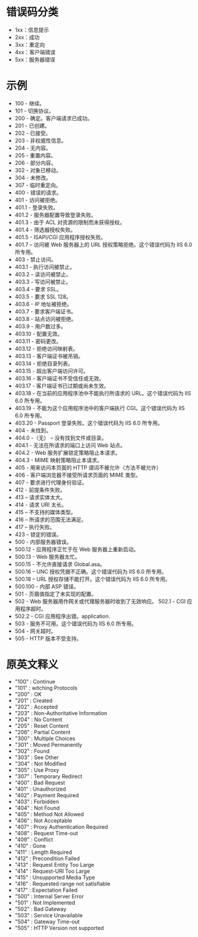 # 错误码分类

+ 1xx：信息提示
+ 2xx：成功
+ 3xx：重定向
+ 4xx：客户端错误
+ 5xx：服务器错误


# 示例

+ 100 - 继续。
+ 101 - 切换协议。
+ 200 - 确定。客户端请求已成功。
+ 201 - 已创建。
+ 202 - 已接受。
+ 203 - 非权威性信息。
+ 204 - 无内容。
+ 205 - 重置内容。
+ 206 - 部分内容。
+ 302 - 对象已移动。
+ 304 - 未修改。
+ 307 - 临时重定向。
+ 400 - 错误的请求。
+ 401 - 访问被拒绝。
+ 401.1 - 登录失败。
+ 401.2 - 服务器配置导致登录失败。
+ 401.3 - 由于 ACL 对资源的限制而未获得授权。
+ 401.4 - 筛选器授权失败。
+ 401.5 - ISAPI/CGI 应用程序授权失败。
+ 401.7 – 访问被 Web 服务器上的 URL 授权策略拒绝。这个错误代码为 IIS 6.0 所专用。
+ 403 - 禁止访问。
+ 403.1 - 执行访问被禁止。
+ 403.2 - 读访问被禁止。
+ 403.3 - 写访问被禁止。
+ 403.4 - 要求 SSL。
+ 403.5 - 要求 SSL 128。
+ 403.6 - IP 地址被拒绝。
+ 403.7 - 要求客户端证书。
+ 403.8 - 站点访问被拒绝。
+ 403.9 - 用户数过多。
+ 403.10 - 配置无效。
+ 403.11 - 密码更改。
+ 403.12 - 拒绝访问映射表。
+ 403.13 - 客户端证书被吊销。
+ 403.14 - 拒绝目录列表。
+ 403.15 - 超出客户端访问许可。
+ 403.16 - 客户端证书不受信任或无效。
+ 403.17 - 客户端证书已过期或尚未生效。
+ 403.18 - 在当前的应用程序池中不能执行所请求的 URL。这个错误代码为 IIS 6.0 所专用。
+ 403.19 - 不能为这个应用程序池中的客户端执行 CGI。这个错误代码为 IIS 6.0 所专用。
+ 403.20 - Passport 登录失败。这个错误代码为 IIS 6.0 所专用。
+ 404 - 未找到。
+ 404.0 -（无） – 没有找到文件或目录。
+ 404.1 - 无法在所请求的端口上访问 Web 站点。
+ 404.2 - Web 服务扩展锁定策略阻止本请求。
+ 404.3 - MIME 映射策略阻止本请求。
+ 405 - 用来访问本页面的 HTTP 谓词不被允许（方法不被允许）
+ 406 - 客户端浏览器不接受所请求页面的 MIME 类型。
+ 407 - 要求进行代理身份验证。
+ 412 - 前提条件失败。
+ 413 – 请求实体太大。
+ 414 - 请求 URI 太长。
+ 415 – 不支持的媒体类型。
+ 416 – 所请求的范围无法满足。
+ 417 – 执行失败。
+ 423 – 锁定的错误。
+ 500 - 内部服务器错误。
+ 500.12 - 应用程序正忙于在 Web 服务器上重新启动。
+ 500.13 - Web 服务器太忙。
+ 500.15 - 不允许直接请求 Global.asa。
+ 500.16 – UNC 授权凭据不正确。这个错误代码为 IIS 6.0 所专用。
+ 500.18 – URL 授权存储不能打开。这个错误代码为 IIS 6.0 所专用。
+ 500.100 - 内部 ASP 错误。
+ 501 - 页眉值指定了未实现的配置。
+ 502 - Web 服务器用作网关或代理服务器时收到了无效响应。     502.1 - CGI 应用程序超时。
+ 502.2 - CGI 应用程序出错。application.
+ 503 - 服务不可用。这个错误代码为 IIS 6.0 所专用。
+ 504 - 网关超时。
+ 505 - HTTP 版本不受支持。


# 原英文释义

+ "100" : Continue
+ "101" : witching Protocols
+ "200" : OK
+ "201" : Created
+ "202" : Accepted
+ "203" : Non-Authoritative Information
+ "204" : No Content
+ "205" : Reset Content
+ "206" : Partial Content
+ "300" : Multiple Choices
+ "301" : Moved Permanently
+ "302" : Found
+ "303" : See Other
+ "304" : Not Modified
+ "305" : Use Proxy
+ "307" : Temporary Redirect
+ "400" : Bad Request
+ "401" : Unauthorized
+ "402" : Payment Required
+ "403" : Forbidden
+ "404" : Not Found
+ "405" : Method Not Allowed
+ "406" : Not Acceptable
+ "407" : Proxy Authentication Required
+ "408" : Request Time-out
+ "409" : Conflict
+ "410" : Gone
+ "411" : Length Required
+ "412" : Precondition Failed
+ "413" : Request Entity Too Large
+ "414" : Request-URI Too Large
+ "415" : Unsupported Media Type
+ "416" : Requested range not satisfiable
+ "417" : Expectation Failed
+ "500" : Internal Server Error
+ "501" : Not Implemented
+ "502" : Bad Gateway
+ "503" : Service Unavailable
+ "504" : Gateway Time-out
+ "505" : HTTP Version not supported
